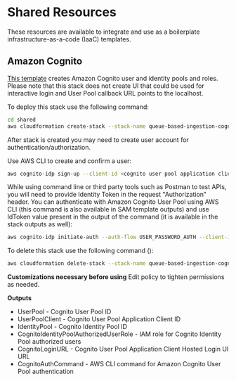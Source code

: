 # Shared Resources

These resources are available to integrate and use as a boilerplate infrastructure-as-a-code (IaaC) templates.

## Amazon Cognito

[This template](cognito.yaml) creates Amazon Cognito user and identity pools and roles. Please note that this stack does not create UI that could be used for interactive login and User Pool callback URL points to the localhost.

To deploy this stack use the following command:

```bash
cd shared
aws cloudformation create-stack --stack-name queue-based-ingestion-cognito --template-body file://cognito.yaml --capabilities CAPABILITY_IAM
```

After stack is created you may need to create user account for authentication/authorization.

Use AWS CLI to create and confirm a user:

```bash
aws cognito-idp sign-up --client-id <cognito user pool application client id> --username <username> --password <password> --user-attributes Name="name",Value="<username>"

```

While using command line or third party tools such as Postman to test APIs, you will need to provide Identity Token in the request "Authorization" header. You can authenticate with Amazon Cognito User Pool using AWS CLI (this command is also available in SAM template outputs) and use IdToken value present in the output of the command (it is available in the stack outputs as well):

```bash
aws cognito-idp initiate-auth --auth-flow USER_PASSWORD_AUTH --client-id <cognito user pool application client id> --auth-parameters USERNAME=<username>,PASSWORD=<password>
```

To delete this stack use the following command ():

```bash
aws cloudformation delete-stack --stack-name queue-based-ingestion-cognito
```

**Customizations necessary before using**
Edit policy to tighten permissions as needed.

**Outputs**

- UserPool - Cognito User Pool ID
- UserPoolClient - Cognito User Pool Application Client ID
- IdentityPool - Cognito Identity Pool ID
- CognitoIdentityPoolAuthorizedUserRole - IAM role for Cognito Identity Pool authorized users
- CognitoLoginURL - Cognito User Pool Application Client Hosted Login UI URL
- CognitoAuthCommand - AWS CLI command for Amazon Cognito User Pool authentication
